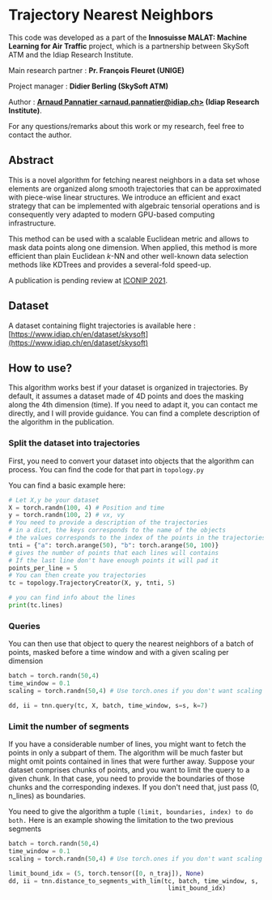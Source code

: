 # Trajectory Nearest Neighbors

This code was developed as a part of the **Innosuisse MALAT: Machine Learning for Air Traffic** project, which is a partnership between SkySoft ATM and the Idiap Research Institute.

Main research partner : **Pr. François Fleuret (UNIGE)**

Project manager : **Didier Berling (SkySoft ATM)**

Author : **[Arnaud Pannatier \<arnaud.pannatier@idiap.ch\>](mailto:arnaud.pannatier@idiap.ch) (Idiap Research Institute)**.

For any questions/remarks about this work or my research, feel free to contact the author.

## Abstract

This is a novel algorithm for fetching nearest neighbors in a data set whose elements are organized along smooth trajectories that can be approximated with piece-wise linear structures.
We introduce an efficient and exact strategy that can be implemented with algebraic tensorial operations and is consequently very adapted to modern GPU-based computing infrastructure.

This method can be used with a scalable Euclidean metric and allows to mask data points along one dimension.
When applied, this method is more efficient than plain Euclidean $k$-NN and other well-known data selection methods like KDTrees and provides a several-fold speed-up.

A publication is pending review at [ICONIP 2021](https://iconip2021.apnns.org/).

## Dataset

A dataset containing flight trajectories is available here : [https://www.idiap.ch/en/dataset/skysoft](https://www.idiap.ch/en/dataset/skysoft)

## How to use?

This algorithm works best if your dataset is organized in trajectories.
By default, it assumes a dataset made of 4D points and does the masking along the 4th dimension (time).
If you need to adapt it, you can contact me directly, and I will provide guidance.
You can find a complete description of the algorithm in the publication.

### Split the dataset into trajectories

First, you need to convert your dataset into objects that the algorithm can process.
You can find the code for that part in `topology.py`

You can find a basic example here:

```python
# Let X,y be your dataset
X = torch.randn(100, 4) # Position and time
y = torch.randn(100, 2) # vx, vy
# You need to provide a description of the trajectories
# in a dict, the keys corresponds to the name of the objects
# the values corresponds to the index of the points in the trajectories
tnti = {"a": torch.arange(50), "b": torch.arange(50, 100)}
# gives the number of points that each lines will contains
# If the last line don't have enough points it will pad it
points_per_line = 5
# You can then create you trajectories
tc = topology.TrajectoryCreator(X, y, tnti, 5)

# you can find info about the lines
print(tc.lines)
```

### Queries

You can then use that object to query the nearest neighbors of a batch of points, masked before a time window and with a given scaling per dimension

```python
batch = torch.randn(50,4)
time_window = 0.1
scaling = torch.randn(50,4) # Use torch.ones if you don't want scaling

dd, ii = tnn.query(tc, X, batch, time_window, s=s, k=7)
```

### Limit the number of segments

If you have a considerable number of lines, you might want to fetch the points in only
a subpart of them. The algorithm will be much faster but might omit points contained in lines that were further away.
Suppose your dataset comprises chunks of points, and you want to limit the query to a given chunk.
In that case, you need to provide the boundaries of those chunks and the corresponding indexes.
If you don't need that, just pass (0, n_lines) as boundaries.

You need to give the algorithm a tuple `(limit, boundaries, index) to do both.`
Here is an example showing the limitation to the two previous segments

```python
batch = torch.randn(50,4)
time_window = 0.1
scaling = torch.randn(50,4) # Use torch.ones if you don't want scaling

limit_bound_idx = (5, torch.tensor([0, n_traj]), None)
dd, ii = tnn.distance_to_segments_with_lim(tc, batch, time_window, s,
                                            limit_bound_idx)
```
